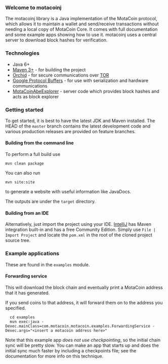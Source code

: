 ### Welcome to motacoinj

The motacoinj library is a Java implementation of the MotaCoin protocol, which allows it to maintain a wallet and send/receive transactions without needing a local copy of MotaCoin Core. It comes with full documentation and some example apps showing how to use it. motacoinj uses a central server to download block hashes for verification.

### Technologies

* Java 6+
* [Maven 3+](http://maven.apache.org) - for building the project
* [Orchid](https://github.com/subgraph/Orchid) - for secure communications over [TOR](https://www.torproject.org)
* [Google Protocol Buffers](https://code.google.com/p/protobuf/) - for use with serialization and hardware communications
* [MotaCoinAbeExplorer](https://github.com/MatthewLM/MotaCoinAbeExplorer) - server code which provides block hashes and acts as block explorer

### Getting started

To get started, it is best to have the latest JDK and Maven installed. The HEAD of the `master` branch contains the latest development code and various production releases are provided on feature branches.

#### Building from the command line

To perform a full build use
```
mvn clean package
```
You can also run
```
mvn site:site
```
to generate a website with useful information like JavaDocs.

The outputs are under the `target` directory.

#### Building from an IDE

Alternatively, just import the project using your IDE. [IntelliJ](http://www.jetbrains.com/idea/download/) has Maven integration built-in and has a free Community Edition. Simply use `File | Import Project` and locate the `pom.xml` in the root of the cloned project source tree.

### Example applications

These are found in the `examples` module.

#### Forwarding service

This will download the block chain and eventually print a MotaCoin address that it has generated.

If you send coins to that address, it will forward them on to the address you specified.

```
  cd examples
  mvn exec:java -Dexec.mainClass=com.motacoin.motacoin.examples.ForwardingService -Dexec.args="<insert a motacoin address here>"
```

Note that this example app *does not use checkpointing*, so the initial chain sync will be pretty slow. You can make an app that starts up and does the initial sync much faster by including a checkpoints file; see the documentation for
more info on this technique.
